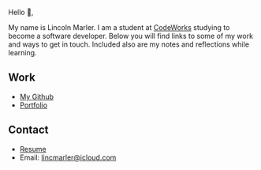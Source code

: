 Hello 👋, 

My name is Lincoln Marler. I am a student at [CodeWorks](https://boisecodeworks.com) studying to become a software developer. Below you will find links to some of my work and ways to get in touch. Included also are my notes and reflections while learning. 

## Work

* [My Github](https://github.com/lincmarler)
* [Portfolio](https://lincmarler.github.io/)

## Contact

* [Resume](https://lincmarler.github.io/resume)
* Email: lincmarler@icloud.com
